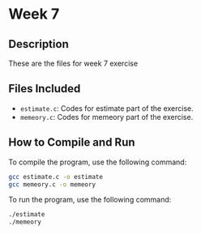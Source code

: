 # Week 7

## Description
These are the files for week 7 exercise

## Files Included
- `estimate.c`: Codes for estimate part of the exercise.
- `memeory.c`: Codes for memeory part of the exercise.

## How to Compile and Run
To compile the program, use the following command:
```bash
gcc estimate.c -o estimate
gcc memeory.c -o memeory
```
To run the program, use the following command:
```bash
./estimate
./memeory
```

